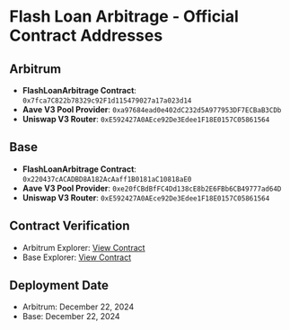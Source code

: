 # Flash Loan Arbitrage - Official Contract Addresses

## Arbitrum
- **FlashLoanArbitrage Contract**: `0x7fca7C822b78329c92F1d115479027a17a023d14`
- **Aave V3 Pool Provider**: `0xa97684ead0e402dC232d5A977953DF7ECBaB3CDb`
- **Uniswap V3 Router**: `0xE592427A0AEce92De3Edee1F18E0157C05861564`

## Base
- **FlashLoanArbitrage Contract**: `0x220437cACADBD8A182AcAaff1B0181aC10818aE0`
- **Aave V3 Pool Provider**: `0xe20fCBdBfFC4Dd138cE8b2E6FBb6CB49777ad64D`
- **Uniswap V3 Router**: `0xE592427A0AEce92De3Edee1F18E0157C05861564`

## Contract Verification
- Arbitrum Explorer: [View Contract](https://arbiscan.io/address/0x7fca7C822b78329c92F1d115479027a17a023d14)
- Base Explorer: [View Contract](https://basescan.org/address/0x220437cACADBD8A182AcAaff1B0181aC10818aE0)

## Deployment Date
- Arbitrum: December 22, 2024
- Base: December 22, 2024 